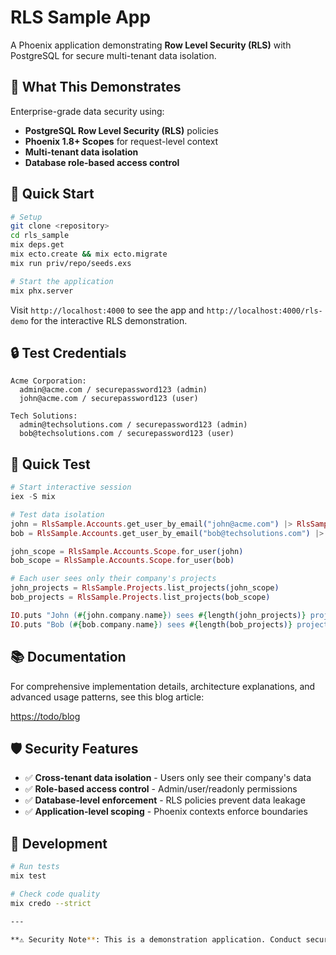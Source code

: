 # RLS Sample App

A Phoenix application demonstrating **Row Level Security (RLS)** with PostgreSQL for secure multi-tenant data isolation.

## 🎯 What This Demonstrates

Enterprise-grade data security using:
- **PostgreSQL Row Level Security (RLS)** policies
- **Phoenix 1.8+ Scopes** for request-level context
- **Multi-tenant data isolation**
- **Database role-based access control**

## 🚀 Quick Start

```bash
# Setup
git clone <repository>
cd rls_sample
mix deps.get
mix ecto.create && mix ecto.migrate
mix run priv/repo/seeds.exs

# Start the application
mix phx.server
```

Visit `http://localhost:4000` to see the app and `http://localhost:4000/rls-demo` for the interactive RLS demonstration.

## 🔒 Test Credentials

```
Acme Corporation:
  admin@acme.com / securepassword123 (admin)
  john@acme.com / securepassword123 (user)

Tech Solutions:
  admin@techsolutions.com / securepassword123 (admin)
  bob@techsolutions.com / securepassword123 (user)
```

## 🧪 Quick Test

```elixir
# Start interactive session
iex -S mix

# Test data isolation
john = RlsSample.Accounts.get_user_by_email("john@acme.com") |> RlsSample.Repo.preload(:company)
bob = RlsSample.Accounts.get_user_by_email("bob@techsolutions.com") |> RlsSample.Repo.preload(:company)

john_scope = RlsSample.Accounts.Scope.for_user(john)
bob_scope = RlsSample.Accounts.Scope.for_user(bob)

# Each user sees only their company's projects
john_projects = RlsSample.Projects.list_projects(john_scope)
bob_projects = RlsSample.Projects.list_projects(bob_scope)

IO.puts "John (#{john.company.name}) sees #{length(john_projects)} projects"
IO.puts "Bob (#{bob.company.name}) sees #{length(bob_projects)} projects"
```

## 📚 Documentation

For comprehensive implementation details, architecture explanations, and advanced usage patterns, see this blog article:

[https://todo/blog](https://todo/blog)

## 🛡️ Security Features

- ✅ **Cross-tenant data isolation** - Users only see their company's data
- ✅ **Role-based access control** - Admin/user/readonly permissions
- ✅ **Database-level enforcement** - RLS policies prevent data leakage
- ✅ **Application-level scoping** - Phoenix contexts enforce boundaries

## 🔧 Development

```bash
# Run tests
mix test

# Check code quality
mix credo --strict

---

**⚠️ Security Note**: This is a demonstration application. Conduct security reviews before production deployment.
